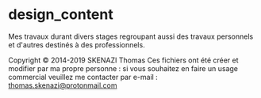 # design_content
Mes travaux durant divers stages regroupant aussi des travaux personnels et d'autres destinés à des professionnels.





Copyright © 2014-2019 SKENAZI Thomas
Ces fichiers ont été créer et modifier par ma propre personne : si vous souhaitez en faire un usage commercial
veuillez me contacter par e-mail : thomas.skenazi@protonmail.com
